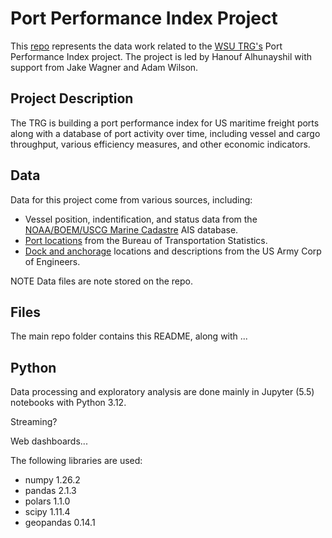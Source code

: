 # Port Performance Index Project

This [repo](https://github.com/epistemetrica/Port-Performance-Project) represents the data work related to the [WSU TRG's](https://ses.wsu.edu/trg/) Port Performance Index project. The project is led by Hanouf Alhunayshil with support from Jake Wagner and Adam Wilson.

## Project Description

The TRG is building a port performance index for US maritime freight ports along with a database of port activity over time, including vessel and cargo throughput, various efficiency measures, and other economic indicators. 

## Data

Data for this project come from various sources, including:

- Vessel position, indentification, and status data from the [NOAA/BOEM/USCG Marine Cadastre](https://hub.marinecadastre.gov/pages/about) AIS database. 
- [Port locations](https://geodata.bts.gov/datasets/usdot::principal-ports/explore?location=20.769635%2C73.193702%2C2.00) from the Bureau of Transportation Statistics. 
- [Dock and anchorage](https://geospatial-usace.opendata.arcgis.com/datasets/0f4b16ba76e542e888343907eba91aea_0/explore?location=47.571978%2C-122.325576%2C12.73) locations and descriptions from the US Army Corp of Engineers.

NOTE Data files are note stored on the repo. 

## Files

The main repo folder contains this README, along with ...

## Python

Data processing and exploratory analysis are done mainly in Jupyter (5.5) notebooks with Python 3.12. 

Streaming?

Web dashboards...

The following libraries are used:
- numpy 1.26.2
- pandas 2.1.3
- polars 1.1.0
- scipy 1.11.4
- geopandas 0.14.1